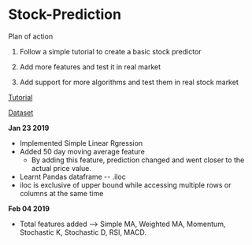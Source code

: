 # Stock-Prediction

Plan of action

1. Follow a simple tutorial to create a basic stock predictor

2. Add more features and test it in real market

3. Add support for more algorithms and test them in real stock market

[Tutorial](https://www.youtube.com/watch?v=r4mwkS2T9aI)

[Dataset](https://in.finance.yahoo.com/quote/M%26MFIN.NS/history?period1=1199167200&period2=1548050400&interval=1d&filter=history&frequency=1d)

**Jan 23 2019**
* Implemented Simple Linear Rgression
* Added 50 day moving average feature
    * By adding this feature, prediction changed and went closer to the actual price value.
* Learnt Pandas dataframe -- .iloc 
* iloc is exclusive of upper bound while accessing multiple rows or columns at the same time

**Feb 04 2019**
* Total features added --> Simple MA, Weighted MA, Momentum, Stochastic K, Stochastic D, RSI, MACD.
